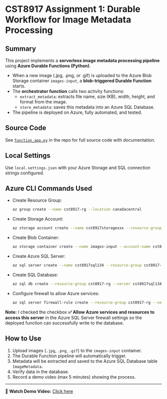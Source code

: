 <!-- 

Repo:
https://github.com/degu0055/25S_CST8917_Assignment_1

Query: 
https://portal.azure.com/#@AlgonquinLivecom.onmicrosoft.com/resource/subscriptions/cdb9bdf3-e7ee-43e9-8f6c-ba7327868df1/resourceGroups/CST8917-rg/providers/Microsoft.Sql/servers/cst8917sql134/databases/cst8917db/connectionStrings
SELECT * FROM ImageMetadata;
TRUNCATE TABLE ImageMetadata;



Container:
https://portal.azure.com/#view/Microsoft_Azure_Storage/ContainerMenuBlade/~/overview/storageAccountId/%2Fsubscriptions%2Fcdb9bdf3-e7ee-43e9-8f6c-ba7327868df1%2FresourceGroups%2FCST8917-rg%2Fproviders%2FMicrosoft.Storage%2FstorageAccounts%2Fcst8917storagexxx/path/images-input/etag/%220x8DDBF8945DA7D4D%22/defaultId//publicAccessVal/None

ChatGPT:
https://chatgpt.com/c/686f7383-b690-8001-b753-8d933822e2b6


user:
sqladminuser

Password:
StrongP@ssword123!

-->



# CST8917 Assignment 1: Durable Workflow for Image Metadata Processing

## Summary

This project implements a **serverless image metadata processing pipeline** using **Azure Durable Functions (Python)**.

- When a new image (.jpg, .png, or .gif) is uploaded to the Azure Blob Storage container `images-input`, a **blob-triggered Durable Function** starts.
- The **orchestrator function** calls two activity functions:
  - `extract_metadata`: extracts file name, size (KB), width, height, and format from the image.
  - `store_metadata`: saves this metadata into an Azure SQL Database.
- The pipeline is deployed on Azure, fully automated, and tested.

## Source Code

See [`function_app.py`](https://github.com/degu0055/25S_CST8917_Assignment_1/blob/main/function_app.py) in the repo for full source code with documentation.

## Local Settings

Use `local.settings.json` with your Azure Storage and SQL connection strings configured.

## Azure CLI Commands Used

- Create Resource Group:
  ```bash
  az group create --name cst8917-rg --location canadacentral
  ```

- Create Storage Account:
  ```bash
  az storage account create --name cst8917storagexxx --resource-group cst8917-rg --location canadacentral --sku Standard_LRS
  ```

- Create Blob Container:
  ```bash
  az storage container create --name images-input --account-name cst8917storagexxx
  ```

- Create Azure SQL Server:
  ```bash
  az sql server create --name cst8917sql134 --resource-group cst8917-rg --location canadacentral --admin-user sqladminuser --admin-password StrongP@ssword123!
  ```

- Create SQL Database:
  ```bash
  az sql db create --resource-group cst8917-rg --server cst8917sql134 --name cst8917db --service-objective S0
  ```

- Configure firewall to allow Azure services:
  ```bash
  az sql server firewall-rule create --resource-group cst8917-rg --server cst8917sql134 --name AllowAzureIPs --start-ip-address 0.0.0.0 --end-ip-address 0.0.0.0
  ```

**Note:** I checked the checkbox **✅ Allow Azure services and resources to access this server** in the Azure SQL Server firewall settings so the deployed function can successfully write to the database.

## How to Use

1. Upload images (`.jpg`, `.png`, `.gif`) to the `images-input` container.
2. The Durable Function pipeline will automatically trigger.
3. Metadata will be extracted and saved to the Azure SQL Database table `ImageMetadata`.
4. Verify data in the database.
5. Record a demo video (max 5 minutes) showing the process.

---

🎥 **Watch Demo Video:** [Click here](https://drive.google.com/file/d/1MWezBGCt7volnRA-kRYqUQqXNHa1-Ivk/view?usp=sharing)
